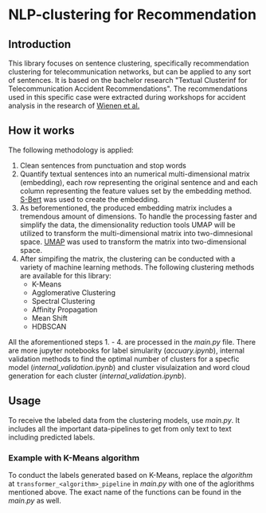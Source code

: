 # NLP-clustering for Recommendation

## Introduction
This library focuses on sentence clustering, specifically recommendation clustering for telecommunication networks, but can be applied to any sort of sentences. It is based on the bachelor research "Textual Clusterinf for Telecommunication Accident Recommendations". The recommendations used in this specific case were extracted during workshops for accident analysis in the research of [Wienen et al.]()

## How it works
The following methodology is applied:
1. Clean sentences from punctuation and stop words
2. Quantify textual sentences into an numerical multi-dimensional matrix (embedding), each row representing the original sentence and and each column representing the feature values set by the embedding method. [S-Bert](https://www.sbert.net/index.html) was used to create the embedding.
3. As beforementioned, the produced embedding matrix includes a tremendous amount of dimensions. To handle the processing faster and simplify the data, the dimensionality reduction tools UMAP will be utilized to transform the multi-dimensional matrix into two-dimnesional space. [UMAP](https://umap-learn.readthedocs.io/en/latest/index.html) was used to transform the matrix into two-dimensional space.
4. After simpifing the matrix, the clustering can be conducted with a variety of machine learning methods. The following clustering methods are available for this library:
    - K-Means
    - Agglomerative Clustering
    - Spectral Clustering
    - Affinity Propagation
    - Mean Shift
    - HDBSCAN

All the aforementioned steps 1. - 4. are processed in the *main.py* file. There are more jupyter notebooks for label simularity (*accuary.ipynb*), internal validation methods to find the optimal number of clusters for a specfic model (*internal_validation.ipynb*) and cluster visulaization and word cloud generation for each cluster (*internal_validation.ipynb*).

## Usage
To receive the labeled data from the clustering models, use *main.py*. It includes all the important data-pipelines to get from only text to text including predicted labels.

### Example with K-Means algorithm
To conduct the labels generated based on K-Means, replace the *algorithm* at `transformer_<algorithm>_pipeline` in *main.py* with one of the aglorithms mentioned above. The exact name of the functions can be found in the *main.py* as well. 